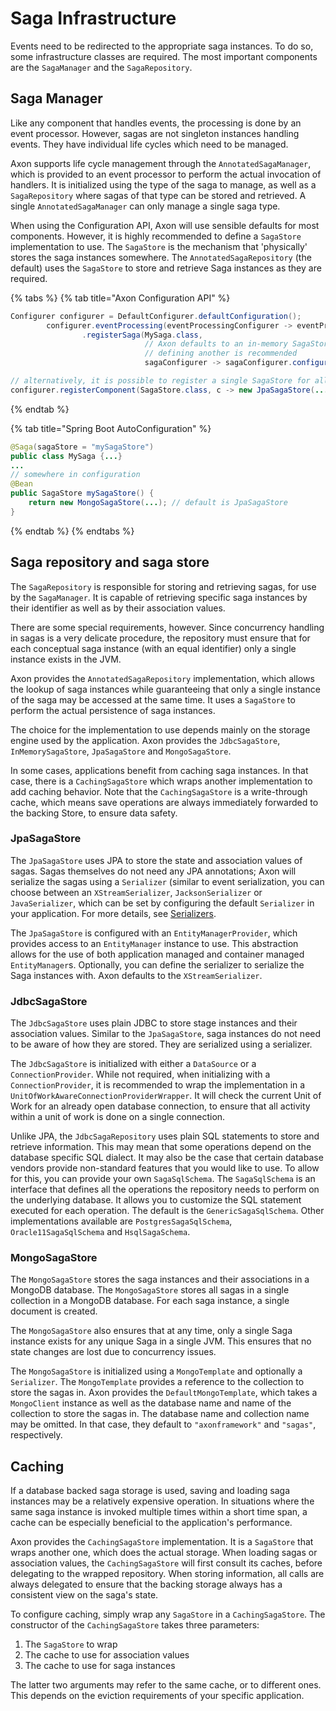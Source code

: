 # Saga Infrastructure

Events need to be redirected to the appropriate saga instances. 
To do so, some infrastructure classes are required. 
The most important components are the `SagaManager` and the `SagaRepository`.

## Saga Manager

Like any component that handles events, the processing is done by an event processor. 
However, sagas are not singleton instances handling events. They have individual 
life cycles which need to be managed.

Axon supports life cycle management through the `AnnotatedSagaManager`,
 which is provided to an event processor to perform the actual invocation of handlers. 
It is initialized using the type of the saga to manage,
 as well as a `SagaRepository` where sagas of that type can be stored and retrieved. 
A single `AnnotatedSagaManager` can only manage a single saga type.

When using the Configuration API, Axon will use sensible defaults for most components. 
However, it is highly recommended to define a `SagaStore` implementation to use. 
The `SagaStore` is the mechanism that 'physically' stores the saga instances somewhere. 
The `AnnotatedSagaRepository` \(the default\) uses the `SagaStore` to store
 and retrieve Saga instances as they are required.

{% tabs %}
{% tab title="Axon Configuration API" %}
```java
Configurer configurer = DefaultConfigurer.defaultConfiguration();
        configurer.eventProcessing(eventProcessingConfigurer -> eventProcessingConfigurer
                .registerSaga(MySaga.class,
                              // Axon defaults to an in-memory SagaStore,
                              // defining another is recommended
                              sagaConfigurer -> sagaConfigurer.configureSagaStore(c -> new JpaSagaStore(...))));

// alternatively, it is possible to register a single SagaStore for all Saga types:
configurer.registerComponent(SagaStore.class, c -> new JpaSagaStore(...));
```
{% endtab %}

{% tab title="Spring Boot AutoConfiguration" %}
```java
@Saga(sagaStore = "mySagaStore")
public class MySaga {...}
...
// somewhere in configuration
@Bean
public SagaStore mySagaStore() {
    return new MongoSagaStore(...); // default is JpaSagaStore
}
```
{% endtab %}
{% endtabs %}

## Saga repository and saga store

The `SagaRepository` is responsible for storing and retrieving sagas, for use by the `SagaManager`. 
It is capable of retrieving specific saga instances by their identifier as well as by their association values.

There are some special requirements, however. 
Since concurrency handling in sagas is a very delicate procedure,
 the repository must ensure that for each conceptual saga instance 
 \(with an equal identifier\) only a single instance exists in the JVM.

Axon provides the `AnnotatedSagaRepository` implementation,
 which allows the lookup of saga instances while guaranteeing that only a single instance 
 of the saga may be accessed at the same time. 
It uses a `SagaStore` to perform the actual persistence of saga instances.

The choice for the implementation to use depends mainly on the storage engine used by the application. 
Axon provides the `JdbcSagaStore`, `InMemorySagaStore`, `JpaSagaStore` and `MongoSagaStore`.

In some cases, applications benefit from caching saga instances. 
In that case, there is a `CachingSagaStore` which wraps another implementation to add caching behavior. 
Note that the `CachingSagaStore` is a write-through cache,
 which means save operations are always immediately forwarded to the backing Store, to ensure data safety.

### JpaSagaStore

The `JpaSagaStore` uses JPA to store the state and association values of sagas. 
Sagas themselves do not need any JPA annotations; Axon will serialize the sagas using a `Serializer`
 \(similar to event serialization, you can choose between an `XStreamSerializer`, `JacksonSerializer` or `JavaSerializer`, 
 which can be set by configuring the default `Serializer` in your application. 
 For more details, see [Serializers](../../operations-guide/production-considerations/serializers.md).

The `JpaSagaStore` is configured with an `EntityManagerProvider`,
 which provides access to an `EntityManager` instance to use. 
This abstraction allows for the use of both application managed and container managed `EntityManager`s. 
Optionally, you can define the serializer to serialize the Saga instances with. 
Axon defaults to the `XStreamSerializer`.

### JdbcSagaStore

The `JdbcSagaStore` uses plain JDBC to store stage instances and their association values. 
Similar to the `JpaSagaStore`, saga instances do not need to be aware of how they are stored. 
They are serialized using a serializer.

The `JdbcSagaStore` is initialized with either a `DataSource` or a `ConnectionProvider`. 
While not required, when initializing with a `ConnectionProvider`,
 it is recommended to wrap the implementation in a `UnitOfWorkAwareConnectionProviderWrapper`. 
It will check the current Unit of Work for an already open database connection,
 to ensure that all activity within a unit of work is done on a single connection.

Unlike JPA, the `JdbcSagaRepository` uses plain SQL statements to store and retrieve information. 
This may mean that some operations depend on the database specific SQL dialect. 
It may also be the case that certain database vendors provide non-standard features that you would like to use. 
To allow for this, you can provide your own `SagaSqlSchema`. 
The `SagaSqlSchema` is an interface that defines all the operations the repository needs to perform
on the underlying database. 
It allows you to customize the SQL statement executed for each operation. 
The default is the `GenericSagaSqlSchema`. 
Other implementations available are `PostgresSagaSqlSchema`, `Oracle11SagaSqlSchema` and `HsqlSagaSchema`.

### MongoSagaStore

The `MongoSagaStore` stores the saga instances and their associations in a MongoDB database. 
The `MongoSagaStore` stores all sagas in a single collection in a MongoDB database. 
For each saga instance, a single document is created.

The `MongoSagaStore` also ensures that at any time,
 only a single Saga instance exists for any unique Saga in a single JVM. 
This ensures that no state changes are lost due to concurrency issues.

The `MongoSagaStore` is initialized using a `MongoTemplate` and optionally a `Serializer`. 
The `MongoTemplate` provides a reference to the collection to store the sagas in. 
Axon provides the `DefaultMongoTemplate`, which takes a `MongoClient` instance as well as the database name
and name of the collection to store the sagas in. 
The database name and collection name may be omitted. 
In that case, they default to `"axonframework"` and `"sagas"`, respectively.

## Caching

If a database backed saga storage is used, saving and loading saga instances may be a relatively expensive operation. 
In situations where the same saga instance is invoked multiple times within a short time span,
a cache can be especially beneficial to the application's performance.

Axon provides the `CachingSagaStore` implementation. 
It is a `SagaStore` that wraps another one, which does the actual storage. 
When loading sagas or association values, the `CachingSagaStore` will first consult its caches,
before delegating to the wrapped repository. 
When storing information, all calls are always delegated to ensure that the backing storage always 
has a consistent view on the saga's state.

To configure caching, simply wrap any `SagaStore` in a `CachingSagaStore`. 
The constructor of the `CachingSagaStore` takes three parameters:
1. The `SagaStore` to wrap
2. The cache to use for association values 
3. The cache to use for saga instances 

The latter two arguments may refer to the same cache, or to different ones. 
This depends on the eviction requirements of your specific application.
